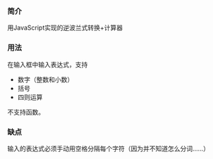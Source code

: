 ### 简介
用JavaScript实现的逆波兰式转换+计算器
### 用法
在输入框中输入表达式，支持

* 数字（整数和小数）
* 括号
* 四则运算

不支持函数。
### 缺点
输入的表达式必须手动用空格分隔每个字符（因为并不知道怎么分词……）